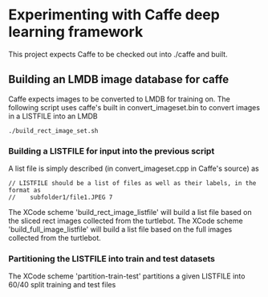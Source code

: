 # Experimenting with Caffe deep learning framework
This project expects Caffe to be checked out into ./caffe and built.

## Building an LMDB image database for caffe
Caffe expects images to be converted to LMDB for training on. The following script uses caffe's built in convert_imageset.bin to convert images in a LISTFILE into an LMDB

    ./build_rect_image_set.sh

### Building a LISTFILE for input into the previous script
A list file is simply described (in convert_imageset.cpp in Caffe's source) as 

    // LISTFILE should be a list of files as well as their labels, in the format as
    //    subfolder1/file1.JPEG 7

The XCode scheme 'build_rect_image_listfile' will build a list file based on the sliced rect images collected from the turtlebot.
The XCode scheme 'build_full_image_listfile' will build a list file based on the full images collected from the turtlebot.

### Partitioning the LISTFILE into train and test datasets
The XCode scheme 'partition-train-test' partitions a given LISTFILE into 60/40 split training and test files
